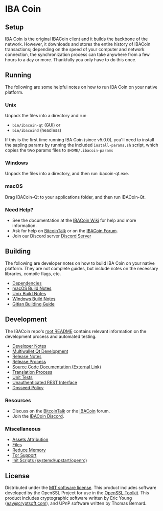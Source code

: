 IBA Coin
=============

Setup
---------------------
[IBA Coin](http://ibacoin.org/wallet) is the original IBACoin client and it builds the backbone of the network. However, it downloads and stores the entire history of IBACoin transactions; depending on the speed of your computer and network connection, the synchronization process can take anywhere from a few hours to a day or more. Thankfully you only have to do this once.

Running
---------------------
The following are some helpful notes on how to run IBA Coin on your native platform.

### Unix

Unpack the files into a directory and run:

- `bin/ibacoin-qt` (GUI) or
- `bin/ibacoind` (headless)

If this is the first time running IBA Coin (since v5.0.0), you'll need to install the sapling params by running the included `install-params.sh` script, which copies the two params files to `$HOME/.ibacoin-params`

### Windows

Unpack the files into a directory, and then run ibacoin-qt.exe.

### macOS

Drag IBACoin-Qt to your applications folder, and then run IBACoin-Qt.

### Need Help?

* See the documentation at the [IBACoin Wiki](https://github.com/IBACoin-Project/IBACoin/wiki)
for help and more information.
* Ask for help on [BitcoinTalk](https://bitcointalk.org/index.php?topic=1262920.0) or on the [IBACoin Forum](http://forum.ibacoin.org/).
* Join our Discord server [Discord Server](https://discord.ibacoin.org)

Building
---------------------
The following are developer notes on how to build IBA Coin on your native platform. They are not complete guides, but include notes on the necessary libraries, compile flags, etc.

- [Dependencies](dependencies.md)
- [macOS Build Notes](build-osx.md)
- [Unix Build Notes](build-unix.md)
- [Windows Build Notes](build-windows.md)
- [Gitian Building Guide](gitian-building.md)

Development
---------------------
The IBACoin repo's [root README](/README.md) contains relevant information on the development process and automated testing.

- [Developer Notes](developer-notes.md)
- [Multiwallet Qt Development](multiwallet-qt.md)
- [Release Notes](release-notes.md)
- [Release Process](release-process.md)
- [Source Code Documentation (External Link)](https://www.fuzzbawls.pw/ibacoin/doxygen/)
- [Translation Process](translation_process.md)
- [Unit Tests](unit-tests.md)
- [Unauthenticated REST Interface](REST-interface.md)
- [Dnsseed Policy](dnsseed-policy.md)

### Resources
* Discuss on the [BitcoinTalk](https://bitcointalk.org/index.php?topic=1262920.0) or the [IBACoin](http://forum.ibacoin.org/) forum.
* Join the [IBACoin Discord](https://discord.ibacoin.org).

### Miscellaneous
- [Assets Attribution](assets-attribution.md)
- [Files](files.md)
- [Reduce Memory](reduce-memory.md)
- [Tor Support](tor.md)
- [Init Scripts (systemd/upstart/openrc)](init.md)

License
---------------------
Distributed under the [MIT software license](/COPYING).
This product includes software developed by the OpenSSL Project for use in the [OpenSSL Toolkit](https://www.openssl.org/). This product includes
cryptographic software written by Eric Young ([eay@cryptsoft.com](mailto:eay@cryptsoft.com)), and UPnP software written by Thomas Bernard.
